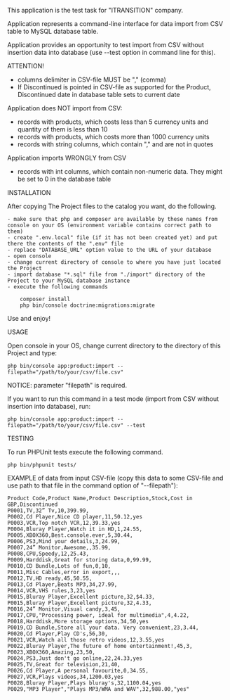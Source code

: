This application is the test task for "ITRANSITION" company.

Application represents a command-line interface for data import from CSV table to MySQL database table.

Application provides an opportunity to test import from CSV without insertion data into database
(use --test option in command line for this).

ATTENTION!

- columns delimiter in CSV-file MUST be "," (comma)
- If Discontinued is pointed in CSV-file as supported for the Product, Discontinued date in database table sets to current date

Application does NOT import from CSV:
 - records with products, which costs less than 5 currency units and quantity of them is less than 10
 - records with products, which costs more than 1000 currency units
 - records with string columns, which contain "," and are not in quotes
   
Application imports WRONGLY from CSV
 - records with int columns, which contain non-numeric data. They might be set to 0 in the database table

INSTALLATION

After copying The Project files to the catalog you want, do the following.

    - make sure that php and composer are available by these names from console on your OS (environment variable contains correct path to them)
    - create ".env.local" file (if it has not been created yet) and put there the contents of the ".env" file
    - replace "DATABASE_URL" option value to the URL of your database
    - open console
    - change current directory of console to where you have just located the Project
    - import database "*.sql" file from "./import" directory of the Project to your MySQL database instance
    - execute the following commands

        composer install
        php bin/console doctrine:migrations:migrate

Use and enjoy!

USAGE

 Open console in your OS, change current directory to the directory of this Project and type:

    php bin/console app:product:import --filepath="/path/to/your/csv/file.csv"

 NOTICE: parameter "filepath" is required.

If you want to run this command in a test mode (import from CSV without insertion into database), run:

    php bin/console app:product:import --filepath="/path/to/your/csv/file.csv" --test

TESTING
 
 To run PHPUnit tests execute the following command.
    
    php bin/phpunit tests/

EXAMPLE of data from input CSV-file
 (copy this data to some CSV-file and use path to that file in the command option of "--filepath"):

    Product Code,Product Name,Product Description,Stock,Cost in GBP,Discontinued
    P0001,TV,32” Tv,10,399.99,
    P0002,Cd Player,Nice CD player,11,50.12,yes
    P0003,VCR,Top notch VCR,12,39.33,yes
    P0004,Bluray Player,Watch it in HD,1,24.55,
    P0005,XBOX360,Best.console.ever,5,30.44,
    P0006,PS3,Mind your details,3,24.99,
    P0007,24” Monitor,Awesome,,35.99,
    P0008,CPU,Speedy,12,25.43,
    P0009,Harddisk,Great for storing data,0,99.99,
    P0010,CD Bundle,Lots of fun,0,10,
    P0011,Misc Cables,error in export,,,
    P0012,TV,HD ready,45,50.55,
    P0013,Cd Player,Beats MP3,34,27.99,
    P0014,VCR,VHS rules,3,23,yes
    P0015,Bluray Player,Excellent picture,32,$4.33,
    P0015,Bluray Player,Excellent picture,32,4.33,
    P0016,24” Monitor,Visual candy,3,45,
    P0017,CPU,"Processing power, ideal for multimedia",4,4.22,
    P0018,Harddisk,More storage options,34,50,yes
    P0019,CD Bundle,Store all your data. Very convenient,23,3.44,
    P0020,Cd Player,Play CD's,56,30,
    P0021,VCR,Watch all those retro videos,12,3.55,yes
    P0022,Bluray Player,The future of home entertainment!,45,3,
    P0023,XBOX360,Amazing,23,50,
    P0024,PS3,Just don't go online,22,24.33,yes
    P0025,TV,Great for television,21,40,
    P0026,Cd Player,A personal favourite,0,34.55,
    P0027,VCR,Plays videos,34,1200.03,yes
    P0028,Bluray Player,Plays bluray's,32,1100.04,yes
    P0029,"MP3 Player","Plays MP3/WMA and WAV",32,988.00,"yes"
        